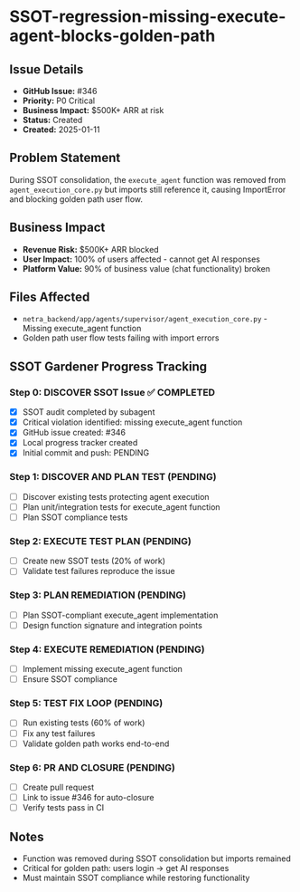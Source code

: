 # SSOT-regression-missing-execute-agent-blocks-golden-path

## Issue Details
- **GitHub Issue:** #346
- **Priority:** P0 Critical 
- **Business Impact:** $500K+ ARR at risk
- **Status:** Created
- **Created:** 2025-01-11

## Problem Statement
During SSOT consolidation, the `execute_agent` function was removed from `agent_execution_core.py` but imports still reference it, causing ImportError and blocking golden path user flow.

## Business Impact
- **Revenue Risk:** $500K+ ARR blocked
- **User Impact:** 100% of users affected - cannot get AI responses
- **Platform Value:** 90% of business value (chat functionality) broken

## Files Affected
- `netra_backend/app/agents/supervisor/agent_execution_core.py` - Missing execute_agent function
- Golden path user flow tests failing with import errors

## SSOT Gardener Progress Tracking

### Step 0: DISCOVER SSOT Issue ✅ COMPLETED
- [x] SSOT audit completed by subagent
- [x] Critical violation identified: missing execute_agent function
- [x] GitHub issue created: #346
- [x] Local progress tracker created
- [x] Initial commit and push: PENDING

### Step 1: DISCOVER AND PLAN TEST (PENDING)
- [ ] Discover existing tests protecting agent execution
- [ ] Plan unit/integration tests for execute_agent function
- [ ] Plan SSOT compliance tests

### Step 2: EXECUTE TEST PLAN (PENDING)
- [ ] Create new SSOT tests (20% of work)
- [ ] Validate test failures reproduce the issue

### Step 3: PLAN REMEDIATION (PENDING)
- [ ] Plan SSOT-compliant execute_agent implementation
- [ ] Design function signature and integration points

### Step 4: EXECUTE REMEDIATION (PENDING)
- [ ] Implement missing execute_agent function
- [ ] Ensure SSOT compliance

### Step 5: TEST FIX LOOP (PENDING)
- [ ] Run existing tests (60% of work)
- [ ] Fix any test failures
- [ ] Validate golden path works end-to-end

### Step 6: PR AND CLOSURE (PENDING)
- [ ] Create pull request
- [ ] Link to issue #346 for auto-closure
- [ ] Verify tests pass in CI

## Notes
- Function was removed during SSOT consolidation but imports remained
- Critical for golden path: users login → get AI responses
- Must maintain SSOT compliance while restoring functionality